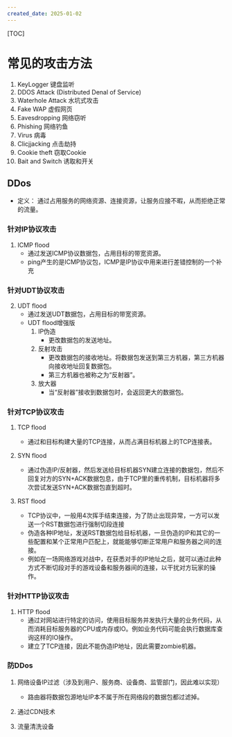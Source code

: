 ```yaml
---
created_date: 2025-01-02
---
```


[TOC]

# 常见的攻击方法

01. KeyLogger 键盘监听
02. DDOS Attack (Distributed Denal of Service)
03. Waterhole Attack 水坑式攻击
04. Fake WAP 虚假网页
05. Eavesdropping 网络窃听
06. Phishing 网络钓鱼
07. Virus 病毒
08. Clicjjacking 点击劫持
09. Cookie theft 窃取Cookie
10. Bait and Switch 诱取和开关

## DDos

- 定义： 通过占用服务的网络资源、连接资源，让服务应接不暇，从而拒绝正常的流量。

### 针对IP协议攻击

1. ICMP flood
   - 通过发送ICMP协议数据包，占用目标的带宽资源。
   - ping产生的是ICMP协议包，ICMP是IP协议中用来进行差错控制的一个补充

### 针对UDT协议攻击

2. UDT flood
   - 通过发送UDT数据包，占用目标的带宽资源。
   - UDT flood增强版
     1. IP伪造
        - 更改数据包的发送地址。
     2. 反射攻击
        - 更改数据包的接收地址。将数据包发送到第三方机器，第三方机器向接收地址回复数据包。
        - 第三方机器也被称之为“反射器”。
     3. 放大器
        - 当“反射器”接收到数据包时，会返回更大的数据包。

### 针对TCP协议攻击

1. TCP flood

   - 通过和目标构建大量的TCP连接，从而占满目标机器上的TCP连接表。

2. SYN flood

   - 通过伪造IP/反射器，然后发送给目标机器SYN建立连接的数据包，然后不回复对方的SYN+ACK数据包息，由于TCP里的重传机制，目标机器将多次尝试发送SYN+ACK数据包直到超时。

3. RST flood

   - TCP协议中，一般用4次挥手结束连接，为了防止出现异常，一方可以发送一个RST数据包进行强制切段连接
   - 伪造各种IP地址，发送RST数据包给目标机器，一旦伪造的IP和其它的一些配置和某个正常用户匹配上，就能能够切断正常用户和服务器之间的连接。
   - 例如在一场网络游戏对战中，在获悉对手的IP地址之后，就可以通过此种方式不断切段对手的游戏设备和服务器间的连接，以干扰对方玩家的操作。

### 针对HTTP协议攻击

1. HTTP flood
   - 通过对网站进行特定的访问，使用目标服务并发执行大量的业务代码，从而消耗目标服务器的CPU或内存或IO。例如业务代码可能会执行数据库查询这样的IO操作。
   - 建立了TCP连接，因此不能伪造IP地址，因此需要zombie机器。

### 防DDos

1. 网络设备IP过滤（涉及到用户、服务商、设备商、监管部门，因此难以实现）

   - 路由器将数据包源地址IP本不属于所在网络段的数据包都过滤掉。

2. 通过CDN技术

3. 流量清洗设备
